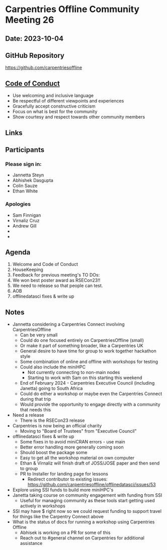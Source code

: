 # Carpentries Offline Community Meeting 26
## Date: 2023-10-04

## GitHub Repository
https://github.com/carpentriesoffline

## [Code of Conduct](https://docs.carpentries.org/topic_folders/policies/code-of-conduct.html)

* Use welcoming and inclusive language
* Be respectful of different viewpoints and experiences
* Gracefully accept constructive criticism
* Focus on what is best for the community
* Show courtesy and respect towards other community members

## Links

## Participants
### Please sign in:
* Jannetta Steyn
* Abhishek Dasgupta
* Colin Sauze
* Ethan White

### Apologies
* Sam Finnigan
* Virnaliz Cruz
* Andrew Gill
* 
* 

## Agenda
1. Welcome and Code of Conduct
2. HouseKeeping
3. Feedback for previous meeting's TO DOs:
4. We won best poster award as RSECon23!!
5. We need to release so that people can test.
6. AOB
7. offlinedatasci fixes & write up
    
## Notes

* Jannetta considering a Carpentries Connect involving CarpentriesOffline
    * Can be very small
    * Could do one focused entirely on CarpentriesOffline (small)
    * Or make it part of something broader, like a Carpentries UK
    * General desire to have time for group to work together hackathon style
    * Some combination of online and offline with workshops for testing
    * Could also include the miniHPC
        * Not currently connecting to non-main nodes
        * Starting to work with Sam on this starting this weekend
    * End of February 2024 - Carpentries Executive Council (including Janetta) going to South Africa
    * Could do either a workshop or maybe even the Carpentries Connect during that trip
    * Would provide the opportunity to engage directly with a community that needs this
* Need a release
    * There is the RSECon23 release
* Carpentries is now being an official charity
    * Moving to "Board of Trustees" from "Executive Council"
* offlinedatasci fixes & write up
    * Some fixes in to avoid miniCRAN errors - use main
    * Better error handling more generally coming soon
    * Should boost the package some
    * Easy to get all the workshop material on own computer
    * Ethan & Virnaliz will finish draft of JOSS/JOSE paper and then send to group
    * PR to Installer for landing page for lessons
        * Redirect contributor to existing issues: https://github.com/carpentriesoffline/offlinedatasci/issues/53
* Explore using SSI funds to build more miniHPC's
* Janetta taking course on community engagement with funding from SSI
    * Useful for managing community as these tools start getting used actively in workshops
* SSI may have $ right now so we could request funding to support travel for things like the Carpentry Connect above
* What is the status of docs for running a workshop using Carpentries Offline
    * Abhisek is working on a PR for some of this
    * Reach out to #general channel on Carpentries for additional assistance
    